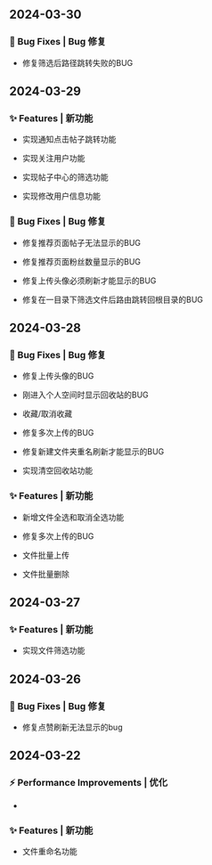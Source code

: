 
## 2024-03-30

### 🐛 Bug Fixes | Bug 修复

* 修复筛选后路径跳转失败的BUG

## 2024-03-29

### ✨ Features | 新功能

* 实现通知点击帖子跳转功能

* 实现关注用户功能

* 实现帖子中心的筛选功能

* 实现修改用户信息功能

### 🐛 Bug Fixes | Bug 修复

* 修复推荐页面帖子无法显示的BUG

* 修复推荐页面粉丝数量显示的BUG

* 修复上传头像必须刷新才能显示的BUG

* 修复在一目录下筛选文件后路由跳转回根目录的BUG

## 2024-03-28

### 🐛 Bug Fixes | Bug 修复

* 修复上传头像的BUG
  
* 刚进入个人空间时显示回收站的BUG
  
* 收藏/取消收藏

* 修复多次上传的BUG

* 修复新建文件夹重名刷新才能显示的BUG

* 实现清空回收站功能

### ✨ Features | 新功能

* 新增文件全选和取消全选功能

* 修复多次上传的BUG

* 文件批量上传

* 文件批量删除

## 2024-03-27

### ✨ Features | 新功能

* 实现文件筛选功能

## 2024-03-26

### 🐛 Bug Fixes | Bug 修复

* 修复点赞刷新无法显示的bug

## 2024-03-22

### ⚡ Performance Improvements | 优化

* 

### ✨ Features | 新功能

* 文件重命名功能 